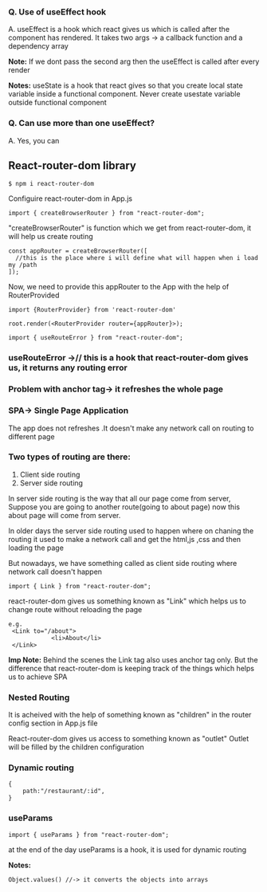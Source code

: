 ### Q. Use of useEffect hook

A. useEffect is a hook which react gives us which is called after the component has rendered.
It takes two args -> a callback function and a dependency array

**Note:** If we dont pass the second arg then the useEffect is called after every render

**Notes:** useState is a hook that react gives so that you create local state variable inside a functional component. Never create usestate variable outside functional component

### Q. Can use more than one useEffect?

A. Yes, you can

## React-router-dom library

```
$ npm i react-router-dom
```

Configuire react-router-dom in App.js

```
import { createBrowserRouter } from "react-router-dom";
```

"createBrowserRouter" is function which we get from react-router-dom, it will help us create routing

```
const appRouter = createBrowserRouter([
  //this is the place where i will define what will happen when i load my /path
]);
```

Now, we need to provide this appRouter to the App with the help of RouterProvided

```
import {RouterProvider} from 'react-router-dom'

root.render(<RouterProvider router={appRouter}>);
```

```
import { useRouteError } from "react-router-dom";
```

### useRouteError ->// this is a hook that react-router-dom gives us, it returns any routing error

### Problem with anchor tag-> it refreshes the whole page

### SPA-> Single Page Application

The app does not refreshes .It doesn't make any network call on routing to different page

### Two types of routing are there:

1.  Client side routing
2.  Server side routing

In server side routing is the way that all our page come from server,
Suppose you are going to another route(going to about page) now this about page will come from server.

In older days the server side routing used to happen where on chaning the routing it used to make a network call and get the html,js ,css and then loading the page

But nowadays, we have something called as client side routing where network call doesn't happen

```
import { Link } from "react-router-dom";
```

react-router-dom gives us something known as "Link" which helps us to change route without reloading the page

```
e.g.
 <Link to="/about">
            <li>About</li>
 </Link>

```

**Imp Note:** Behind the scenes the Link tag also uses anchor tag only. But the difference that react-router-dom is keeping track of the things which helps us to achieve SPA

### Nested Routing

It is acheived with the help of something known as "children" in the router config section in App.js file

React-router-dom gives us access to something known as "outlet"
Outlet will be filled by the children configuration

### Dynamic routing

```
{
    path:"/restaurant/:id",
}
```

### useParams

```
import { useParams } from "react-router-dom";

```

at the end of the day useParams is a hook, it is used for dynamic routing

**Notes:**

```
Object.values() //-> it converts the objects into arrays

```
